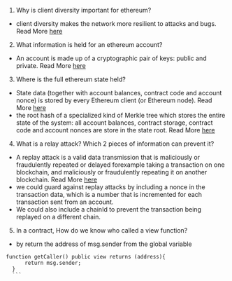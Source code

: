 1. Why is client diversity important for ethereum?

- client diversity makes the network more resilient to attacks and bugs.
  Read More [here](https://ethereum.org/en/developers/docs/nodes-and-clients/client-diversity/)

2. What information is held for an ethereum account?

- An account is made up of a cryptographic pair of keys: public and private.
  Read More [here](https://ethereum.org/en/developers/docs/accounts/)

3. Where is the full ethereum state held?

- State data (together with account balances, contract code and account nonce) is stored by every Ethereum client (or Ethereum node).
  Read More [here](https://www.reddit.com/r/ethereum/comments/3k4h3w/basic_questions_about_the_ethereum_evm_and_state/)
- the root hash of a specialized kind of Merkle tree which stores the entire state of the system: all account balances, contract storage, contract code and account nonces are store in the state root.
  Read More [here](https://blog.ethereum.org/2015/06/26/state-tree-pruning)

4. What is a relay attack? Which 2 pieces of information can prevent it?

- A replay attack is a valid data transmission that is maliciously or fraudulently repeated or delayed forexample taking a transaction on one blockchain, and maliciously or fraudulently repeating it on another blockchain.
  Read More [here](https://ethereum.stackexchange.com/questions/26/what-is-a-replay-attack)
- we could guard against replay attacks by including a nonce in the transaction data, which is a number that is incremented for each transaction sent from an account.
- We could also include a chainId to prevent the transaction being replayed on a different chain.

5. In a contract, How do we know who called a view function?

- by return the address of msg.sender from the global variable

````
function getCaller() public view returns (address){
      return msg.sender;
  }
  ```
````

